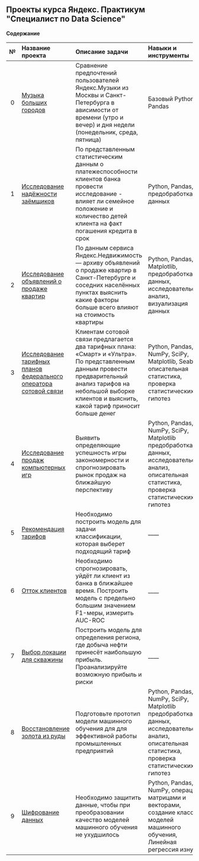 ## Проекты курса Яндекс. Практикум "Специалист по Data Science"

**Содержание**

|№| Название проекта              | Описание задачи           | Навыки и инструменты                   |
|:--:| :--------------------------------- | :----------------------------------- |:---------------------------|
| 0  | [Музыка больших городов](https://github.com/step8rother/Yandex_Practicum_Data_Scientist/tree/main/0%20Базовый%20Python) | Сравнение предпочтений пользователей Яндекс.Музыки из Москвы и Санкт-Петербурга в  ависимости от времени (утро и вечер) и дня недели (понедельник, среда, пятница) | Базовый Python, Pandas |
| 1  | [Исследование надёжности заёмщиков](https://github.com/step8rother/Yandex_Practicum_Data_Scientist/tree/main/1%20Предобработка%20данных) |По представленным статистическим данным о платежеспособности клиентов банка провести исследование - влияет ли семейное положение и количество детей клиента на факт погашения кредита в срок | Python, Pandas, предобработка данных|
| 2  | [Исследование объявлений о продаже квартир](https://github.com/step8rother/Yandex_Practicum_Data_Scientist/tree/main/2%20Исследовательский%20анализ%20данных) | По данным сервиса Яндекс.Недвижимость — архиву объявлений о продаже квартир в Санкт-Петербурге и соседних населённых пунктах выяснить какие факторы больше всего влияют на стоимость квартиры | Python, Pandas, Matplotlib, предобработка данных, исследовательский анализ, визуализация данных |
| 3  | [Исследование тарифных планов федерального оператора сотовой связи](https://github.com/step8rother/Yandex_Practicum_Data_Scientist/tree/main/3%20Статистический%20анализ%20данных) | Клиентам сотовой связи предлагается два тарифных плана: «Смарт» и «Ультра». По представленным данным провести предварительный анализ тарифов на небольшой выборке клиентов и выяснить, какой тариф приносит больше денег | Python, Pandas, NumPy, SciPy, Matplotlib, Seaborn, описательная статистика, проверка статистических гипотез |
| 4  | [Исследование продаж компьютерных игр](https://github.com/step8rother/Yandex_Practicum_Data_Scientist/tree/main/4%20Сборный%20проект%201) | Выявить определяющие успешность игры закономерности и спрогнозировать рынок продаж на ближайшую перспективу  | Python, Pandas, NumPy, SciPy, Matplotlib предобработка данных, исследовательский анализ, описательная статистика, проверка статистических гипотез |
| 5  | [Рекомендация тарифов](https://github.com/step8rother/Yandex_Practicum_Data_Scientist/tree/main/5%20Введение%20в%20машинное%20обучение) | Необходимо построить модель для задачи классификации, которая выберет подходящий тариф | ____ |
| 6  | [Отток клиентов](https://github.com/step8rother/Yandex_Practicum_Data_Scientist/tree/main/6%20Обучение%20с%20учителем) | Необходимо спрогнозировать, уйдёт ли клиент из банка в ближайшее время. Построить модель с предельно большим значением F1-меры, измерить AUC-ROC | ____ |
| 7  | [Выбор локации для скважины](https://github.com/step8rother/Yandex_Practicum_Data_Scientist/tree/main/7%20Машинное%20обучение%20в%20бизнесе) | Построить модель для определения региона, где добыча нефти принесёт наибольшую прибыль. Проанализируйте возможную прибыль и риски | ____ |
| 8  | [Восстановление золота из руды](https://github.com/step8rother/Yandex_Practicum_Data_Scientist/tree/main/8%20Сборный%20проект%202) | Подготовьте прототип модели машинного обучения для для эффективной работы промышленных предприятий  | Python, Pandas, NumPy, SciPy, Matplotlib предобработка данных, исследовательский анализ, описательная статистика, проверка статистических гипотез |
| 9  | [Шифрование данных](https://github.com/step8rother/Yandex_Practicum_Data_Scientist/tree/main/9%20Линейная%20алгебра) | Необходимо защитить данные, чтобы при преобразовании качество моделей машинного обучения не ухудшилось | Python, Pandas, NumPy, операции с матрицами и векторами, создание классов моделей машинного обучения, Линейная регрессия изнутри  |
